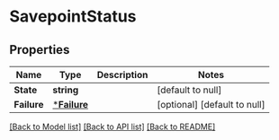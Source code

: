 # SavepointStatus

## Properties
Name | Type | Description | Notes
------------ | ------------- | ------------- | -------------
**State** | **string** |  | [default to null]
**Failure** | [***Failure**](Failure.md) |  | [optional] [default to null]

[[Back to Model list]](../README.md#documentation-for-models) [[Back to API list]](../README.md#documentation-for-api-endpoints) [[Back to README]](../README.md)


